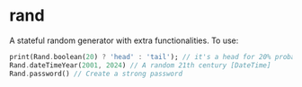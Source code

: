 # rand

A stateful random generator with extra functionalities. To use:

```dart
print(Rand.boolean(20) ? 'head' : 'tail'); // it's a head for 20% probability
Rand.dateTimeYear(2001, 2024) // A random 21th century [DateTime]
Rand.password() // Create a strong password
```
